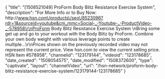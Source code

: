 {
    "title": "[1508521049] ProForm Body Blitz Resistance Exercise System",
    "description": "For More Info or to Buy Now: http:\/\/www.hsn.com\/products\/seo\/8523096?rdr=1&sourceid=youtube&cm_mmc=Social-_-Youtube-_-ProductVideo-_-578958\r\nProForm Body Blitz Resistance Exercise System \nBring some get up and go to your workout with the Body Blitz by ProForm. Combine your own body weight with various leverage points to create multiple...\r\nPrices shown on the previously recorded video may not represent the current price.  View hsn.com to view the current selling price. HSN Item #578958",
    "channelid": "123179144",
    "videoid": "123178685",
    "date_created": "1508054575",
    "date_modified": "1508372600",
    "type": "captivate",
    "layout": "channelVideo",
    "url": "\/hsn-network\/proform-body-blitz-resistance-exercise-system\/123179144-123178685"
}